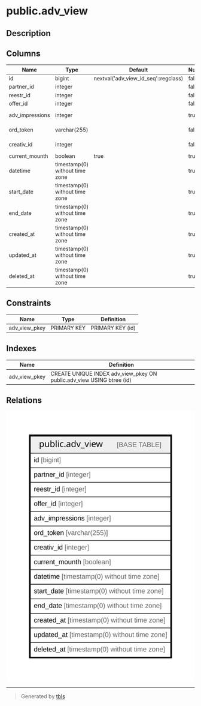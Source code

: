 # public.adv_view

## Description

## Columns

| Name | Type | Default | Nullable | Children | Parents | Comment |
| ---- | ---- | ------- | -------- | -------- | ------- | ------- |
| id | bigint | nextval('adv_view_id_seq'::regclass) | false |  |  |  |
| partner_id | integer |  | false |  |  |  |
| reestr_id | integer |  | false |  |  |  |
| offer_id | integer |  | false |  |  |  |
| adv_impressions | integer |  | true |  |  | количество показов |
| ord_token | varchar(255) |  | false |  |  | токен креатива |
| creativ_id | integer |  | false |  |  | идентификатор баннера |
| current_mounth | boolean | true | true |  |  |  |
| datetime | timestamp(0) without time zone |  | true |  |  | дата реестра |
| start_date | timestamp(0) without time zone |  | true |  |  |  |
| end_date | timestamp(0) without time zone |  | true |  |  |  |
| created_at | timestamp(0) without time zone |  | true |  |  |  |
| updated_at | timestamp(0) without time zone |  | true |  |  |  |
| deleted_at | timestamp(0) without time zone |  | true |  |  |  |

## Constraints

| Name | Type | Definition |
| ---- | ---- | ---------- |
| adv_view_pkey | PRIMARY KEY | PRIMARY KEY (id) |

## Indexes

| Name | Definition |
| ---- | ---------- |
| adv_view_pkey | CREATE UNIQUE INDEX adv_view_pkey ON public.adv_view USING btree (id) |

## Relations

![er](public.adv_view.svg)

---

> Generated by [tbls](https://github.com/k1LoW/tbls)
